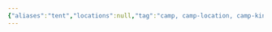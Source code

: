 ```yaml
---
{"aliases":"tent","locations":null,"tag":"camp, camp-location, camp-kind","date":null,"dg-home":false,"dg-publish":true,"dg-pass-frontmatter":true,"permalink":"/tents/","dgHomeLink":true,"dgPassFrontmatter":true}
---
```


